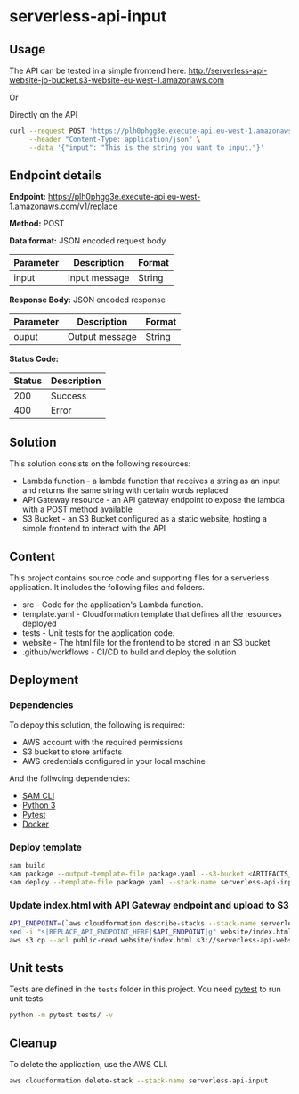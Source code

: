 # serverless-api-input

## Usage

The API can be tested in a simple frontend here: http://serverless-api-website-jo-bucket.s3-website-eu-west-1.amazonaws.com

Or

Directly on the API

```bash
curl --request POST 'https://plh0phgg3e.execute-api.eu-west-1.amazonaws.com/v1/replace' \
     --header "Content-Type: application/json" \
     --data '{"input": "This is the string you want to input."}'
```

## Endpoint details

**Endpoint:** https://plh0phgg3e.execute-api.eu-west-1.amazonaws.com/v1/replace

**Method:** POST

**Data format:** JSON encoded request body

| Parameter  | Description  | Format       |
| ---------- | ------------ | ------------ |
| input      | Input message  |     String |



**Response Body:** JSON encoded response

| Parameter  | Description  | Format       |
| ---------- | ------------ | ------------ |
| ouput      | Output message  |     String |


**Status Code:**

| Status     | Description  | 
| ---------- | ------------ | 
| 200        | Success      |
| 400        | Error        |


## Solution

This solution consists on the following resources:

- Lambda function - a lambda function that receives a string as an input and returns the same string with certain words replaced
- API Gateway resource - an API gateway endpoint to expose the lambda with a POST method available
- S3 Bucket - an S3 Bucket configured as a static website, hosting a simple frontend to interact with the API


## Content

This project contains source code and supporting files for a serverless application. It includes the following files and folders.

- src - Code for the application's Lambda function.
- template.yaml - Cloudformation template that defines all the resources deployed
- tests - Unit tests for the application code. 
- website - The html file for the frontend to be stored in an S3 bucket
- .github/workflows - CI/CD to build and deploy the solution



## Deployment

### Dependencies

To depoy this solution, the following is required:

* AWS account with the required permissions
* S3 bucket to store artifacts
* AWS credentials configured in your local machine

And the follwoing dependencies:

* [SAM CLI](https://docs.aws.amazon.com/serverless-application-model/latest/developerguide/serverless-sam-cli-install.html)
* [Python 3](https://www.python.org/downloads/)
* [Pytest ](https://docs.pytest.org/en/stable/getting-started.html)
* [Docker](https://hub.docker.com/search/?type=edition&offering=community)


### Deploy template


```bash
sam build
sam package --output-template-file package.yaml --s3-bucket <ARTIFACTS_BUCKET_NAME> --s3-prefix serverless-api-input
sam deploy --template-file package.yaml --stack-name serverless-api-input --s3-bucket <ARTIFACTS_BUCKET_NAME> --s3-prefix serverless-api-input --capabilities CAPABILITY_IAM --no-fail-on-empty-changeset
```

### Update index.html with API Gateway endpoint and upload to S3

```bash
API_ENDPOINT=(`aws cloudformation describe-stacks --stack-name serverless-api-input --query "Stacks[0].Outputs[?OutputKey=='ApiEndpoint'].OutputValue" --output text`)
sed -i "s|REPLACE_API_ENDPOINT_HERE|$API_ENDPOINT|g" website/index.html
aws s3 cp --acl public-read website/index.html s3://serverless-api-website-jo-bucket/
```

## Unit tests

Tests are defined in the `tests` folder in this project. You need [pytest](https://docs.pytest.org/en/latest/) to run unit tests.

```bash
python -m pytest tests/ -v
```

## Cleanup

To delete the application, use the AWS CLI.

```bash
aws cloudformation delete-stack --stack-name serverless-api-input
```

